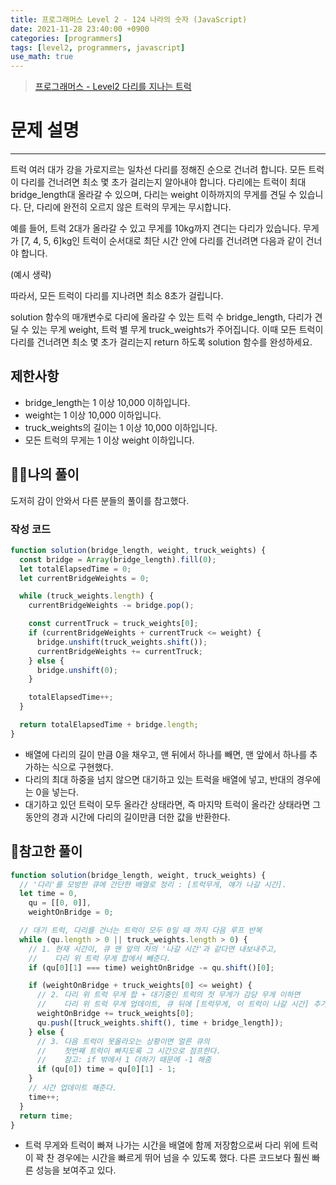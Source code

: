 ```yaml
---
title: 프로그래머스 Level 2 - 124 나라의 숫자 (JavaScript)
date: 2021-11-28 23:40:00 +0900
categories: [programmers]
tags: [level2, programmers, javascript]
use_math: true
---
```


> [프로그래머스 - Level2 다리를 지나는 트럭](https://programmers.co.kr/learn/courses/30/lessons/42583)

# 문제 설명

---

트럭 여러 대가 강을 가로지르는 일차선 다리를 정해진 순으로 건너려 합니다. 모든 트럭이 다리를 건너려면 최소 몇 초가 걸리는지 알아내야 합니다. 다리에는 트럭이 최대 bridge_length대 올라갈 수 있으며, 다리는 weight 이하까지의 무게를 견딜 수 있습니다. 단, 다리에 완전히 오르지 않은 트럭의 무게는 무시합니다.

예를 들어, 트럭 2대가 올라갈 수 있고 무게를 10kg까지 견디는 다리가 있습니다. 무게가 [7, 4, 5, 6]kg인 트럭이 순서대로 최단 시간 안에 다리를 건너려면 다음과 같이 건너야 합니다.

(예시 생략)

따라서, 모든 트럭이 다리를 지나려면 최소 8초가 걸립니다.

solution 함수의 매개변수로 다리에 올라갈 수 있는 트럭 수 bridge_length, 다리가 견딜 수 있는 무게 weight, 트럭 별 무게 truck_weights가 주어집니다. 이때 모든 트럭이 다리를 건너려면 최소 몇 초가 걸리는지 return 하도록 solution 함수를 완성하세요.

## 제한사항

- bridge_length는 1 이상 10,000 이하입니다.
- weight는 1 이상 10,000 이하입니다.
- truck_weights의 길이는 1 이상 10,000 이하입니다.
- 모든 트럭의 무게는 1 이상 weight 이하입니다.

## 🙋‍♂️나의 풀이

도저히 감이 안와서 다른 분들의 풀이를 참고했다.

### 작성 코드

```javascript
function solution(bridge_length, weight, truck_weights) {
  const bridge = Array(bridge_length).fill(0);
  let totalElapsedTime = 0;
  let currentBridgeWeights = 0;

  while (truck_weights.length) {
    currentBridgeWeights -= bridge.pop();

    const currentTruck = truck_weights[0];
    if (currentBridgeWeights + currentTruck <= weight) {
      bridge.unshift(truck_weights.shift());
      currentBridgeWeights += currentTruck;
    } else {
      bridge.unshift(0);
    }

    totalElapsedTime++;
  }

  return totalElapsedTime + bridge.length;
}
```

- 배열에 다리의 길이 만큼 0을 채우고, 맨 뒤에서 하나를 빼면, 맨 앞에서 하나를 추가하는 식으로 구현했다.
- 다리의 최대 하중을 넘지 않으면 대기하고 있는 트럭을 배열에 넣고, 반대의 경우에는 0을 넣는다.
- 대기하고 있던 트럭이 모두 올라간 상태라면, 즉 마지막 트럭이 올라간 상태라면 그동안의 경과 시간에 다리의 길이만큼 더한 값을 반환한다.

## 👀참고한 풀이

```javascript
function solution(bridge_length, weight, truck_weights) {
  // '다리'를 모방한 큐에 간단한 배열로 정리 : [트럭무게, 얘가 나갈 시간].
  let time = 0,
    qu = [[0, 0]],
    weightOnBridge = 0;

  // 대기 트럭, 다리를 건너는 트럭이 모두 0일 때 까지 다음 루프 반복
  while (qu.length > 0 || truck_weights.length > 0) {
    // 1. 현재 시간이, 큐 맨 앞의 차의 '나갈 시간'과 같다면 내보내주고,
    //    다리 위 트럭 무게 합에서 빼준다.
    if (qu[0][1] === time) weightOnBridge -= qu.shift()[0];

    if (weightOnBridge + truck_weights[0] <= weight) {
      // 2. 다리 위 트럭 무게 합 + 대기중인 트럭의 첫 무게가 감당 무게 이하면
      //    다리 위 트럭 무게 업데이트, 큐 뒤에 [트럭무게, 이 트럭이 나갈 시간] 추가.
      weightOnBridge += truck_weights[0];
      qu.push([truck_weights.shift(), time + bridge_length]);
    } else {
      // 3. 다음 트럭이 못올라오는 상황이면 얼른 큐의
      //    첫번째 트럭이 빠지도록 그 시간으로 점프한다.
      //    참고: if 밖에서 1 더하기 때문에 -1 해줌
      if (qu[0]) time = qu[0][1] - 1;
    }
    // 시간 업데이트 해준다.
    time++;
  }
  return time;
}
```

- 트럭 무게와 트럭이 빠져 나가는 시간을 배열에 함께 저장함으로써 다리 위에 트럭이 꽉 찬 경우에는 시간을 빠르게 뛰어 넘을 수 있도록 했다. 다른 코드보다 훨씬 빠른 성능을 보여주고 있다.
